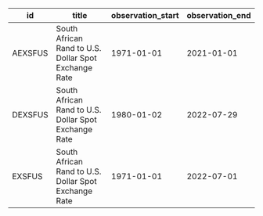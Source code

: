 | id      | title                                                | observation_start   | observation_end   |
|---------|------------------------------------------------------|---------------------|-------------------|
| AEXSFUS | South African Rand to U.S. Dollar Spot Exchange Rate | 1971-01-01          | 2021-01-01        |
| DEXSFUS | South African Rand to U.S. Dollar Spot Exchange Rate | 1980-01-02          | 2022-07-29        |
| EXSFUS  | South African Rand to U.S. Dollar Spot Exchange Rate | 1971-01-01          | 2022-07-01        |